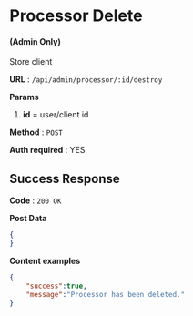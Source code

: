 # Processor Delete

#### (**Admin Only**)

Store client

**URL** : `/api/admin/processor/:id/destroy`

**Params**
1. **id** = user/client id

**Method** : `POST`

**Auth required** : YES

## Success Response

**Code** : `200 OK`

**Post Data**

```json
{
}
```

**Content examples**

```json
{
    "success":true,
    "message":"Processor has been deleted."
}
```
